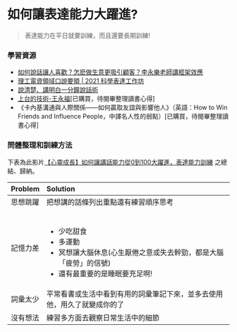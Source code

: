 # 如何讓表達能力大躍進? 

> 表達能力在平日就要訓練，而且還要長期訓練!
### 學習資源
- [如何說話讓人喜歡？怎麽做生意更吸引顧客？李永樂老師講框架效應](https://youtu.be/xlmep_us15I)
- [理工電資領域⼝說要領 | 2021 科學表達工作坊](https://youtu.be/-VrZnHLRr8o)
- [說清楚、講明白一分鐘說話術](https://medium.com/seaniap/%E8%AA%AA%E6%B8%85%E6%A5%9A-%E8%AC%9B%E6%98%8E%E7%99%BD%E4%B8%80%E5%88%86%E9%90%98%E8%AA%AA%E8%A9%B1%E8%A1%93-f62e87cb602)
- [上台的技術-王永福](https://www.books.com.tw/products/0010657348)[已購買，待閱畢整理讀書心得]
- 《卡內基溝通與人際關係——如何贏取友誼與影響他人》（英語：How to Win Friends and Influence People，中譯名人性的弱點）[已購買，待閱畢整理讀書心得]


### 問體整理和訓練方法
下表為此影片[【心靈成長】如何讓講話能力從0到100大躍進，表達能力訓練](https://www.youtube.com/watch?v=qDn4KRhiH8Y&lc=Ugz_Iiz4oy68MJLy_7Z4AaABAg.9I_huFfRNYM9bMKlUGnBAM) 之總結、歸納。

|  Problem      | Solution                                                               |
| ---------- | :-----------------------------------------------------                    |
| 思想跳躍    | 把想講的話條列出重點還有練習順序思考                                         |
| 記憶力差    | <br><ul><li>少吃甜食</li><li>多運動</li><li>冥想讓大腦休息(心生厭倦之意或失去幹勁，都是大腦「疲勞」的信號)</li><li>還有最重要的是睡眠要充足啊!</li></ul>|
| 詞彙太少    | 平常看書或生活中看到有用的詞彙筆記下來，並多去使用他，用久了就變成你的了        |
| 沒有想法    | 練習多方面去觀察日常生活中的細節                                             |
